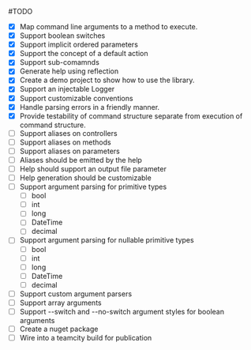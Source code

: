 #TODO

* [x] Map command line arguments to a method to execute.
* [x] Support boolean switches
* [x] Support implicit ordered parameters
* [x] Support the concept of a default action
* [x] Support sub-comamnds
* [x] Generate help using reflection
* [x] Create a demo project to show how to use the library.
* [x] Support an injectable Logger
* [x] Support customizable conventions
* [x] Handle parsing errors in a friendly manner.
* [x] Provide testability of command structure separate from execution of command structure.
* [ ] Support aliases on controllers
* [ ] Support aliases on methods
* [ ] Support aliases on parameters
* [ ] Aliases should be emitted by the help
* [ ] Help should support an output file parameter
* [ ] Help generation should be customizable
* [ ] Support argument parsing for primitive types
  * [ ] bool
  * [ ] int
  * [ ] long
  * [ ] DateTime
  * [ ] decimal
* [ ] Support argument parsing for nullable primitive types
  * [ ] bool
  * [ ] int
  * [ ] long
  * [ ] DateTime
  * [ ] decimal
* [ ] Support custom argument parsers
* [ ] Support array arguments
* [ ] Support --switch and --no-switch argument styles for boolean arguments
* [ ] Create a nuget package
* [ ] Wire into a teamcity build for publication
